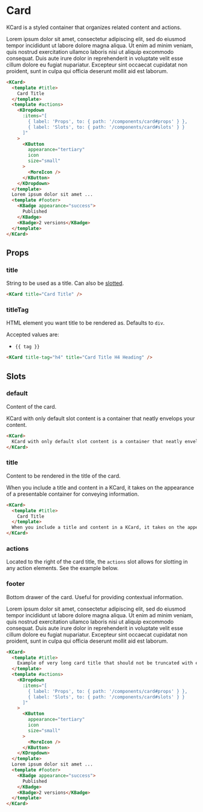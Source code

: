 # Card

KCard is a styled container that organizes related content and actions.

<KCard>
  <template #title>
    Card Title
  </template>
  <template #actions>
    <KDropdown
      :items="[
        { label: 'Props', to: { path: '/components/card#props' } },
        { label: 'Slots', to: { path: '/components/card#slots' } }
      ]"
    >
      <KButton
        appearance="tertiary"
        class="icon-button"
        size="small"
      >
        <MoreIcon />
      </KButton>
    </KDropdown>
  </template>
  Lorem ipsum dolor sit amet, consectetur adipiscing elit, sed do eiusmod tempor incididunt ut labore dolore magna aliqua. Ut enim ad minim veniam, quis nostrud exercitation ullamco laboris nisi ut aliquip excommodo consequat. Duis aute irure dolor in reprehenderit in voluptate velit esse cillum dolore eu fugiat nupariatur. Excepteur sint occaecat cupidatat non proident, sunt in culpa qui officia deserunt mollit aid est laborum.
  <template #footer>
    <KBadge appearance="success">
      Published
    </KBadge>
    <KBadge>2 versions</KBadge>
  </template>
</KCard>

```html
<KCard>
  <template #title>
    Card Title
  </template>
  <template #actions>
    <KDropdown
      :items="[
        { label: 'Props', to: { path: '/components/card#props' } },
        { label: 'Slots', to: { path: '/components/card#slots' } }
      ]"
    >
      <KButton
        appearance="tertiary"
        icon
        size="small"
      >
        <MoreIcon />
      </KButton>
    </KDropdown>
  </template>
  Lorem ipsum dolor sit amet ...
  <template #footer>
    <KBadge appearance="success">
      Published
    </KBadge>
    <KBadge>2 versions</KBadge>
  </template>
</KCard>
```

## Props

### title

String to be used as a title. Can also be [slotted](#slots).

<KCard title="Card Title" />

```html
<KCard title="Card Title" />
```

### titleTag

HTML element you want title to be rendered as. Defaults to `div`.

Accepted values are:
<ul>
  <li v-for="tag in HeaderTags" :key="`${tag}-header-tag`">
    <code>{{ tag }}</code>
  </li>
</ul>

<KCard title-tag="h4" title="Card Title H4 Heading" />

```html
<KCard title-tag="h4" title="Card Title H4 Heading" />
```

## Slots

### default

Content of the card.

<KCard>
  KCard with only default slot content is a container that neatly envelops your content.
</KCard>

```html
<KCard>
  KCard with only default slot content is a container that neatly envelops your content.
</KCard>
```

### title

Content to be rendered in the title of the card.

<KCard>
  <template #title>
    Card Title
  </template>
  When you include a title and content in a KCard, it takes on the appearance of a presentable container for conveying information.
</KCard>

```html
<KCard>
  <template #title>
    Card Title
  </template>
  When you include a title and content in a KCard, it takes on the appearance of a presentable container for conveying information.
</KCard>
```

### actions

Located to the right of the card title, the `actions` slot allows for slotting in any action elements. See the example below.

### footer

Bottom drawer of the card. Useful for providing contextual information.

<KCard>
  <template #title>
    Example of very long card title that should not be truncated with ellipsis and should wrap to the next line even if it is too long
  </template>
  <template #actions>
    <KDropdown
      :items="[
        { label: 'Props', to: { path: '/components/card#props' } },
        { label: 'Slots', to: { path: '/components/card#slots' } }
      ]"
    >
      <KButton
        appearance="tertiary"
        class="icon-button"
        size="small"
      >
        <MoreIcon />
      </KButton>
    </KDropdown>
  </template>
  Lorem ipsum dolor sit amet, consectetur adipiscing elit, sed do eiusmod tempor incididunt ut labore dolore magna aliqua. Ut enim ad minim veniam, quis nostrud exercitation ullamco laboris nisi ut aliquip excommodo consequat. Duis aute irure dolor in reprehenderit in voluptate velit esse cillum dolore eu fugiat nupariatur. Excepteur sint occaecat cupidatat non proident, sunt in culpa qui officia deserunt mollit aid est laborum.
  <template #footer>
    <KBadge appearance="success">
      Published
    </KBadge>
    <KBadge>2 versions</KBadge>
  </template>
</KCard>

```html
<KCard>
  <template #title>
    Example of very long card title that should not be truncated with ellipsis and should wrap to the next line even if it is too long
  </template>
  <template #actions>
    <KDropdown
      :items="[
        { label: 'Props', to: { path: '/components/card#props' } },
        { label: 'Slots', to: { path: '/components/card#slots' } }
      ]"
    >
      <KButton
        appearance="tertiary"
        icon
        size="small"
      >
        <MoreIcon />
      </KButton>
    </KDropdown>
  </template>
  Lorem ipsum dolor sit amet ...
  <template #footer>
    <KBadge appearance="success">
      Published
    </KBadge>
    <KBadge>2 versions</KBadge>
  </template>
</KCard>
```

<script setup lang="ts">
import { MoreIcon } from '@kong/icons'
import { HeaderTags } from '@/types'
</script>